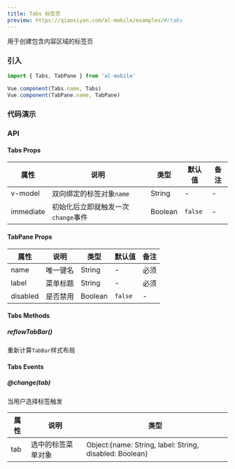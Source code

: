 ```yaml
---
title: Tabs 标签页
preview: https://qiaoxiyan.com/al-mobile/examples/#/tabs
---
```


用于创建包含内容区域的标签页

### 引入

```javascript
import { Tabs, TabPane } from 'al-mobile'

Vue.component(Tabs.name, Tabs)
Vue.component(TabPane.name, TabPane)
```

### 代码演示
<!-- DEMO -->

### API

#### Tabs Props
|属性 | 说明 | 类型 | 默认值 | 备注|
|----|-----|------|------|------|
|v-model|双向绑定的标签对象`name`|String|-|-|
|immediate|初始化后立即就触发一次`change`事件|Boolean|`false`|-|

#### TabPane Props
|属性 | 说明 | 类型 | 默认值 | 备注|
|----|-----|------|------|------|
|name|唯一键名|String|-|必须|
|label|菜单标题|String|-|必须|
|disabled|是否禁用|Boolean|`false`|-|

#### Tabs Methods

##### reflowTabBar()
重新计算`TabBar`样式布局

#### Tabs Events

##### @change(tab)
当用户选择标签触发

|属性 | 说明 | 类型|
|----|-----|------|
|tab|选中的标签菜单对象|Object:{name: String, label: String, disabled: Boolean}|
